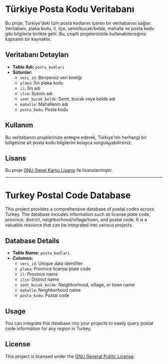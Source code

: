 # Türkiye Posta Kodu Veritabanı

Bu proje, Türkiye'deki tüm posta kodlarını içeren bir veritabanını sağlar. Veritabanı, plaka kodu, il, ilçe, semt/bucak/belde, mahalle ve posta kodu gibi bilgilerle birlikte gelir. Bu, çeşitli projelerinizde kullanabileceğiniz kapsamlı bir kaynaktır.

## Veritabanı Detayları

- **Tablo Adı:** `posta_kodlari`
- **Sütunlar:**
  - `veri_id`: Benzersiz veri kimliği
  - `plaka`: İlin plaka kodu
  - `il`: İlin adı
  - `ilce`: İlçenin adı
  - `semt_bucak_belde`: Semt, bucak veya belde adı
  - `mahalle`: Mahallenin adı
  - `posta_kodu`: Posta kodu

## Kullanım

Bu veritabanını projelerinize entegre ederek, Türkiye'nin herhangi bir bölgesine ait posta kodu bilgilerini kolayca sorgulayabilirsiniz.

## Lisans

Bu proje [GNU Genel Kamu Lisansı](LICENSE) ile lisanslanmıştır.

---

# Turkey Postal Code Database

This project provides a comprehensive database of postal codes across Turkey. The database includes information such as license plate code, province, district, neighborhood/village/town, and postal code. It is a valuable resource that can be integrated into various projects.

## Database Details

- **Table Name:** `posta_kodlari`
- **Columns:**
  - `veri_id`: Unique data identifier
  - `plaka`: Province license plate code
  - `il`: Province name
  - `ilce`: District name
  - `semt_bucak_belde`: Neighborhood, village, or town name
  - `mahalle`: Neighborhood name
  - `posta_kodu`: Postal code

## Usage

You can integrate this database into your projects to easily query postal code information for any region in Turkey.

## License

This project is licensed under the [GNU General Public License](LICENSE).
